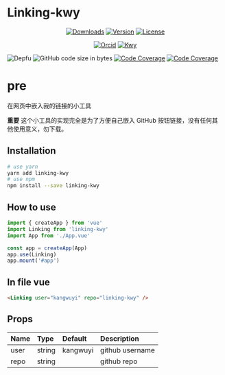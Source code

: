 # Linking-kwy

<p align="center">
  <a href="https://www.npmjs.com/package/linking-kwy"><img src="https://img.shields.io/npm/dm/linking-kwy.svg?sanitize=true" alt="Downloads"></a>
  <a href="https://www.npmjs.com/package/linking-kwy"><img src="https://img.shields.io/npm/v/linking-kwy.svg?sanitize=true" alt="Version"></a>
  <a href="https://www.npmjs.com/package/linking-kwy"><img src="https://img.shields.io/npm/l/linking-kwy.svg?sanitize=true" alt="License"></a>
</p>

<p align="center">
  <a href="https://orcid.org/0009-0009-0993-7629"><img src="https://img.shields.io/badge/iD-0009--0009--0993--7629-f5f5f5" alt="Orcid"></a>
  <a href="https://ko-fi.com/kwy"><img src="https://badgen.net/badge/icon/kofi?icon=kofi&label=kwy&color=F16061" alt="Kwy"></a>
</p>

<p align="center">

![Depfu](https://img.shields.io/depfu/kangwuyi/linking-kwy) ![GitHub code size in bytes](https://img.shields.io/github/languages/code-size/kangwuyi/linking-kwy) [![Code Coverage](https://img.shields.io/codecov/c/github/kangwuyi/linking-kwy)](https://codecov.io/github/kangwuyi/linking-kwy) [![Code Coverage](https://github.com/kangwuyi/linking-kwy/actions/workflows/node.js.yml/badge.svg)](https://github.com/kangwuyi/kangwuyi/linking-kwy)


</p>

# pre
在网页中嵌入我的链接的小工具

**重要** 这个小工具的实现完全是为了方便自己嵌入 GitHub 按钮链接，没有任何其他使用意义，勿下载。

## Installation

```bash
# use yarn
yarn add linking-kwy
# use npm
npm install --save linking-kwy
```

## How to use
```js
import { createApp } from 'vue'
import Linking from 'linking-kwy'
import App from './App.vue'

const app = createApp(App)
app.use(Linking)
app.mount('#app')
```

## In file vue
```html
<Linking user="kangwuyi" repo="linking-kwy" />
```

## Props

| Name | Type | Default | Description |
|:-----|:-----|:--------|:------------|
| user | string | kangwuyi | github username |
| repo | string | | github repo |
